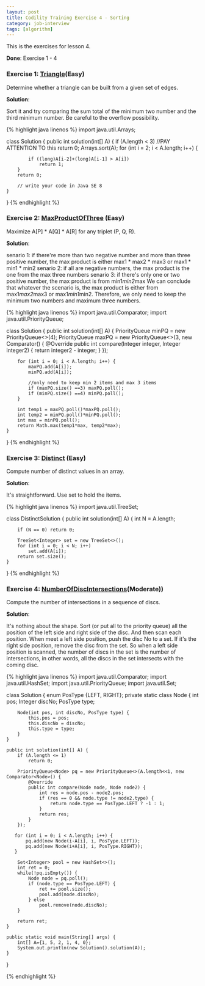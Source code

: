 ```yaml
---
layout: post
title: Codility Training Exercise 4 - Sorting
category: job-interview
tags: [algorithm]
---
```

This is the exercises for lesson 4. 

**Done**: Exercise 1 - 4

### Exercise 1: [Triangle](https://codility.com/demo/take-sample-test/triangle/)(Easy)

Determine whether a triangle can be built from a given set of edges.

**Solution**:

Sort it and try comparing the sum total of the minimum two number and the third minimum number. Be careful to the overflow possibility.

{%  highlight java linenos  %}
import java.util.Arrays;

class Solution {
    public int solution(int[] A) {
		if (A.length < 3) //PAY ATTENTION TO this
			return 0;
		Arrays.sort(A);
		for (int i = 2; i < A.length; i++) {
			
			if ((long)A[i-2]+(long)A[i-1] > A[i])
				return 1;
		}		
		return 0;
        
        // write your code in Java SE 8
    }
}
{% endhighlight %}

### Exercise 2: [MaxProductOfThree](https://codility.com/demo/take-sample-test/max_product_of_three/) (Easy) 
Maximize A[P] * A[Q] * A[R] for any triplet (P, Q, R).

**Solution**:

senario 1:
if there're more than two negative number and more than three positive number, the max product is either max1 * max2 * max3 or max1 * min1 * min2
senario 2:
if all are negative numbers, the max product is the one from the max three numbers
senario 3:
if there's only one or two positive number, the max product is from min1*min2*max
We can conclude that whatever the scenario is, the max product is either from max1*max2*max3 or max1*min1*min2. Therefore, we only need to keep the minimum two numbers and maximum three numbers. 

{%  highlight java linenos  %}
import java.util.Comparator;
import java.util.PriorityQueue;

class Solution {
    public int solution(int[] A) {
        PriorityQueue<Integer> minPQ = new PriorityQueue<>(4);
        PriorityQueue<Integer> maxPQ = new PriorityQueue<>(3, new Comparator<Integer>() {
            @Override
            public int compare(Integer integer, Integer integer2) {
                return integer2 - integer;
            }
        });

        for (int i = 0; i < A.length; i++) {
            maxPQ.add(A[i]);
            minPQ.add(A[i]);

            //only need to keep min 2 items and max 3 items
            if (maxPQ.size() ==3) maxPQ.poll();
            if (minPQ.size() ==4) minPQ.poll();
        }

        int temp1 = maxPQ.poll()*maxPQ.poll();
        int temp2 = minPQ.poll()*minPQ.poll();
        int max = minPQ.poll();
        return Math.max(temp1*max, temp2*max);
    }
}
{% endhighlight %}


### Exercise 3: [Distinct](https://codility.com/demo/take-sample-test/distinct/) (Easy)
Compute number of distinct values in an array. 

**Solution**:

It's straightforward. Use set to hold the items.

{%  highlight java linenos  %}
import java.util.TreeSet;

class DistinctSolution {
    public int solution(int[] A) {
		int N = A.length;
        
        if (N == 0) return 0;

        TreeSet<Integer> set = new TreeSet<>();
        for (int i = 0; i < N; i++)
            set.add(A[i]);
        return set.size();
    }
    
}
{% endhighlight  %}

### Exercise 4: [NumberOfDiscIntersections](https://codility.com/demo/take-sample-test/number_of_disc_intersections/)(Moderate))
Compute the number of intersections in a sequence of discs. 

**Solution**:

It's nothing about the shape. Sort (or put all to the priority queue) all the position of the left side and right side of the disc. And then scan each position. When meet a left side position, push the disc No to a set. If it's the right side position, remove the disc from the set. So when a left side position is scanned, the number of discs in the set is the number of intersections, in other words, all the discs in the set intersects with the coming disc.

{%  highlight java linenos  %}
import java.util.Comparator;
import java.util.HashSet;
import java.util.PriorityQueue;
import java.util.Set;

class Solution {
    enum PosType {LEFT, RIGHT};
    private static class Node {
        int pos;
        Integer discNo;
        PosType type;

        Node(int pos, int discNo, PosType type) {
            this.pos = pos;
            this.discNo = discNo;
            this.type = type;
        }
    }

    public int solution(int[] A) {
        if (A.length <= 1)
            return 0;

        PriorityQueue<Node> pq = new PriorityQueue<>(A.length<<1, new Comparator<Node>() {
            @Override
            public int compare(Node node, Node node2) {
                int res = node.pos - node2.pos;
                if (res == 0 && node.type != node2.type) {
                    return node.type == PosType.LEFT ? -1 : 1;
                }
                return res;
            }
        });

       for (int i = 0; i < A.length; i++) {
           pq.add(new Node(i-A[i], i, PosType.LEFT));
           pq.add(new Node(i+A[i], i, PosType.RIGHT));
       }

        Set<Integer> pool = new HashSet<>();
        int ret = 0;
        while(!pq.isEmpty()) {
            Node node = pq.poll();
            if (node.type == PosType.LEFT) {
                ret += pool.size();
                pool.add(node.discNo);
            } else
                pool.remove(node.discNo);
        }

        return ret;
    }

    public static void main(String[] args) {
		int[] A={1, 5, 2, 1, 4, 0};
		System.out.println(new Solution().solution(A));
    }
    
}

{% endhighlight %}
